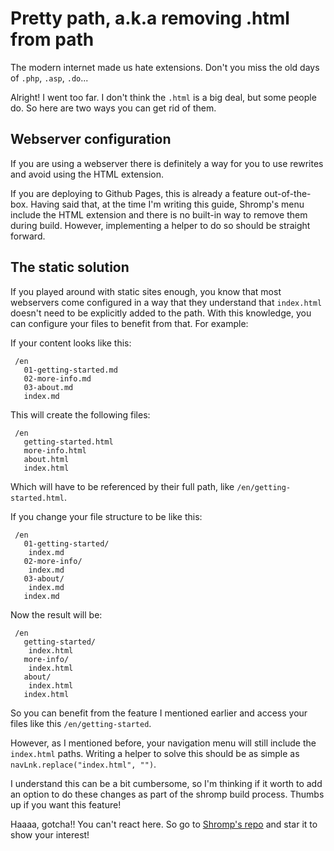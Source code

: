 <!--
nav_max: 1
-->
# Pretty path, a.k.a removing .html from path

The modern internet made us hate extensions. Don't you miss the old days of `.php`, `.asp`, `.do`...

Alright! I went too far. I don't think the `.html` is a big deal, but some people do. So here are two ways you can get rid of them.

## Webserver configuration

If you are using a webserver there is definitely a way for you to use rewrites and avoid using the HTML extension.

If you are deploying to Github Pages, this is already a feature out-of-the-box. Having said that, at the time I'm writing this guide, Shromp's menu include the HTML extension and there is no built-in way to remove them during build. However, implementing a helper to do so should be straight forward.


## The static solution

If you played around with static sites enough, you know that most webservers come configured in a way that they understand that `index.html` doesn't need to be explicitly added to the path. With this knowledge, you can configure your files to benefit from that. For example:

If your content looks like this:

```text
 /en
   01-getting-started.md
   02-more-info.md
   03-about.md
   index.md
```

This will create the following files:

```text
 /en
   getting-started.html
   more-info.html
   about.html
   index.html
```

Which will have to be referenced by their full path, like `/en/getting-started.html`.

If you change your file structure to be like this:

```text
 /en
   01-getting-started/
    index.md
   02-more-info/
    index.md
   03-about/
    index.md
   index.md
```

Now the result will be:

```text
 /en
   getting-started/
    index.html
   more-info/
    index.html
   about/
    index.html
   index.html
```
So you can benefit from the feature I mentioned earlier and access your files like this `/en/getting-started`.

However, as I mentioned before, your navigation menu will still include the `index.html` paths. Writing a helper to solve this should be as simple as `navLnk.replace("index.html", "")`.

I understand this can be a bit cumbersome, so I'm thinking if it worth to add an option to do these changes as part of the shromp build process. Thumbs up if you want this feature!

Haaaa, gotcha!! You can't react here. So go to [Shromp's repo](https://github.com/viniciusgerevini/shromp) and star it to show your interest!
